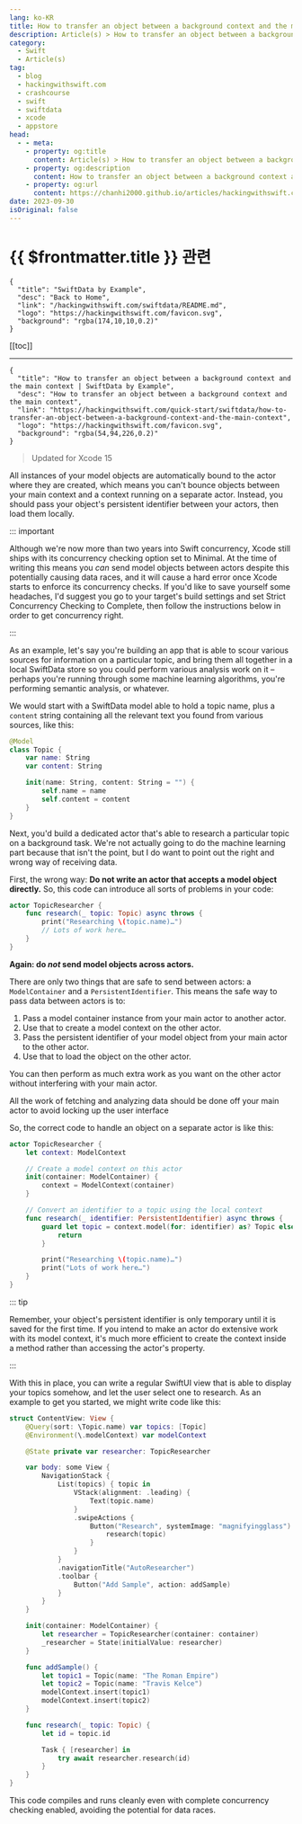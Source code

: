 ```yaml
---
lang: ko-KR
title: How to transfer an object between a background context and the main context
description: Article(s) > How to transfer an object between a background context and the main context
category:
  - Swift
  - Article(s)
tag: 
  - blog
  - hackingwithswift.com
  - crashcourse
  - swift
  - swiftdata
  - xcode
  - appstore
head:
  - - meta:
    - property: og:title
      content: Article(s) > How to transfer an object between a background context and the main context
    - property: og:description
      content: How to transfer an object between a background context and the main context
    - property: og:url
      content: https://chanhi2000.github.io/articles/hackingwithswift.com/swiftdata/how-to-transfer-an-object-between-a-background-context-and-the-main-context.html
date: 2023-09-30
isOriginal: false
---
```


# {{ $frontmatter.title }} 관련

```component VPCard
{
  "title": "SwiftData by Example",
  "desc": "Back to Home",
  "link": "/hackingwithswift.com/swiftdata/README.md",
  "logo": "https://hackingwithswift.com/favicon.svg",
  "background": "rgba(174,10,10,0.2)"
}
```

[[toc]]

---

```component VPCard
{
  "title": "How to transfer an object between a background context and the main context | SwiftData by Example",
  "desc": "How to transfer an object between a background context and the main context",
  "link": "https://hackingwithswift.com/quick-start/swiftdata/how-to-transfer-an-object-between-a-background-context-and-the-main-context", 
  "logo": "https://hackingwithswift.com/favicon.svg",
  "background": "rgba(54,94,226,0.2)"
}
```

> Updated for Xcode 15

All instances of your model objects are automatically bound to the actor where they are created, which means you can't bounce objects between your main context and a context running on a separate actor. Instead, you should pass your object's persistent identifier between your actors, then load them locally.

::: important

Although we're now more than two years into Swift concurrency, Xcode still ships with its concurrency checking option set to Minimal. At the time of writing this means you _can_ send model objects between actors despite this potentially causing data races, and it will cause a hard error once Xcode starts to enforce its concurrency checks. If you'd like to save yourself some headaches, I'd suggest you go to your target's build settings and set Strict Concurrency Checking to Complete, then follow the instructions below in order to get concurrency right.

:::

As an example, let's say you're building an app that is able to scour various sources for information on a particular topic, and bring them all together in a local SwiftData store so you could perform various analysis work on it – perhaps you're running through some machine learning algorithms, you're performing semantic analysis, or whatever. 

We would start with a SwiftData model able to hold a topic name, plus a `content` string containing all the relevant text you found from various sources, like this:

```swift
@Model
class Topic {
    var name: String
    var content: String

    init(name: String, content: String = "") {
        self.name = name
        self.content = content
    }
}
```

Next, you'd build a dedicated actor that's able to research a particular topic on a background task. We're not actually going to do the machine learning part because that isn't the point, but I do want to point out the right and wrong way of receiving data.

First, the wrong way: **Do not write an actor that accepts a model object directly.** So, this code can introduce all sorts of problems in your code:

```swift
actor TopicResearcher {
    func research(_ topic: Topic) async throws {
        print("Researching \(topic.name)…")
        // Lots of work here…
    }
}
```

**Again: do _not_ send model objects across actors.**

There are only two things that are safe to send between actors: a `ModelContainer` and a `PersistentIdentifier`. This means the safe way to pass data between actors is to:

1. Pass a model container instance from your main actor to another actor.
2. Use that to create a model context on the other actor.
3. Pass the persistent identifier of your model object from your main actor to the other actor.
4. Use that to load the object on the other actor.

You can then perform as much extra work as you want on the other actor without interfering with your main actor.

All the work of fetching and analyzing data should be done off your main actor to avoid locking up the user interface 

So, the correct code to handle an object on a separate actor is like this:

```swift
actor TopicResearcher {
    let context: ModelContext

    // Create a model context on this actor
    init(container: ModelContainer) {
        context = ModelContext(container)
    }

    // Convert an identifier to a topic using the local context
    func research(_ identifier: PersistentIdentifier) async throws {
        guard let topic = context.model(for: identifier) as? Topic else {
            return
        }

        print("Researching \(topic.name)…")
        print("Lots of work here…")
    }
}
```

::: tip

Remember, your object's persistent identifier is only temporary until it is saved for the first time. If you intend to make an actor do extensive work with its model context, it's much more efficient to create the context inside a method rather than accessing the actor's property.

:::

With this in place, you can write a regular SwiftUI view that is able to display your topics somehow, and let the user select one to research. As an example to get you started, we might write code like this:

```swift
struct ContentView: View {
    @Query(sort: \Topic.name) var topics: [Topic]
    @Environment(\.modelContext) var modelContext

    @State private var researcher: TopicResearcher

    var body: some View {
        NavigationStack {
            List(topics) { topic in
                VStack(alignment: .leading) {
                    Text(topic.name)
                }
                .swipeActions {
                    Button("Research", systemImage: "magnifyingglass") {
                        research(topic)
                    }
                }
            }
            .navigationTitle("AutoResearcher")
            .toolbar {
                Button("Add Sample", action: addSample)
            }
        }
    }

    init(container: ModelContainer) {
        let researcher = TopicResearcher(container: container)
        _researcher = State(initialValue: researcher)
    }

    func addSample() {
        let topic1 = Topic(name: "The Roman Empire")
        let topic2 = Topic(name: "Travis Kelce")
        modelContext.insert(topic1)
        modelContext.insert(topic2)
    }

    func research(_ topic: Topic) {
        let id = topic.id

        Task { [researcher] in
            try await researcher.research(id)
        }
    }
}
```

This code compiles and runs cleanly even with complete concurrency checking enabled, avoiding the potential for data races.

